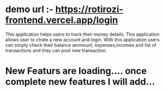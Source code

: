 # demo url :- https://rotirozi-frontend.vercel.app/login

This application helps users to track their money details.
This application allows user to ctrate a new account and login.
With this application users can simply check their balance ammount, expenses,incomes and list of transactions
and they can post new transaction.

# New Featurs are loading.... once complete new features I will add...
 
 
